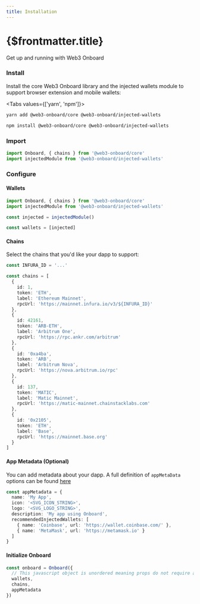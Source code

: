 ```yaml
---
title: Installation
---
```


# {$frontmatter.title}

Get up and running with Web3 Onboard

### Install

Install the core Web3 Onboard library and the injected wallets module to support browser extension and mobile wallets:

<Tabs values={['yarn', 'npm']}>
<TabPanel value="yarn">

```sh copy
yarn add @web3-onboard/core @web3-onboard/injected-wallets
```

  </TabPanel>
  <TabPanel value="npm">

```sh copy
npm install @web3-onboard/core @web3-onboard/injected-wallets
```

  </TabPanel>
</Tabs>

### Import

```js
import Onboard, { chains } from '@web3-onboard/core'
import injectedModule from '@web3-onboard/injected-wallets'
```

### Configure

#### Wallets

```ts {4-6}
import Onboard, { chains } from '@web3-onboard/core'
import injectedModule from '@web3-onboard/injected-wallets'

const injected = injectedModule()

const wallets = [injected]
```

#### Chains

Select the chains that you'd like your dapp to support:

```ts
const INFURA_ID = '...'

const chains = [
  {
    id: 1,
    token: 'ETH',
    label: 'Ethereum Mainnet',
    rpcUrl: 'https://mainnet.infura.io/v3/${INFURA_ID}'
  },
  {
    id: 42161,
    token: 'ARB-ETH',
    label: 'Arbitrum One',
    rpcUrl: 'https://rpc.ankr.com/arbitrum'
  },
  {
    id: '0xa4ba',
    token: 'ARB',
    label: 'Arbitrum Nova',
    rpcUrl: 'https://nova.arbitrum.io/rpc'
  },
  {
    id: 137,
    token: 'MATIC',
    label: 'Matic Mainnet',
    rpcUrl: 'https://matic-mainnet.chainstacklabs.com'
  },
  {
    id: '0x2105',
    token: 'ETH',
    label: 'Base',
    rpcUrl: 'https://mainnet.base.org'
  }
]
```

#### App Metadata (Optional)

You can add metadata about your dapp.
A full definition of `appMetaData` options can be found [here](/docs/modules/core#initialization)

```ts
const appMetadata = {
  name: 'My App',
  icon: '<SVG_ICON_STRING>',
  logo: '<SVG_LOGO_STRING>',
  description: 'My app using Onboard',
  recommendedInjectedWallets: [
    { name: 'Coinbase', url: 'https://wallet.coinbase.com/' },
    { name: 'MetaMask', url: 'https://metamask.io' }
  ]
}
```

#### Initialize Onboard

```ts
const onboard = Onboard({
  // This javascript object is unordered meaning props do not require a certain order
  wallets,
  chains,
  appMetadata
})
```
